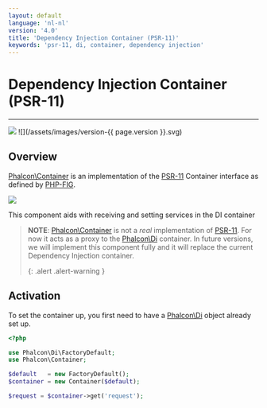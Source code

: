 ```yaml
---
layout: default
language: 'nl-nl'
version: '4.0'
title: 'Dependency Injection Container (PSR-11)'
keywords: 'psr-11, di, container, dependency injection'
---
```


# Dependency Injection Container (PSR-11)
- - -
![](/assets/images/document-status-stable-success.svg) ![](/assets/images/version-{{ page.version }}.svg)

## Overview
[Phalcon\Container](api/phalcon_container#container) is an implementation of the [PSR-11](https://www.php-fig.org/psr/psr-11/) Container interface as defined by [PHP-FIG](https://www.php-fig.org/).

![](/assets/images/implements-psr--11-blue.svg)

This component aids with receiving and setting services in the DI container

> **NOTE**: [Phalcon\Container](api/phalcon_container#container) is not a _real_ implementation of [PSR-11](https://www.php-fig.org/psr/psr-11/). For now it acts as a proxy to the [Phalcon\Di](di) container. In future versions, we will implement this component fully and it will replace the current Dependency Injection container. 
> 
> {: .alert .alert-warning }

## Activation
To set the container up, you first need to have a [Phalcon\Di](di) object already set up.

```php
<?php

use Phalcon\Di\FactoryDefault;
use Phalcon\Container;

$default   = new FactoryDefault();
$container = new Container($default);

$request = $container->get('request');
```

